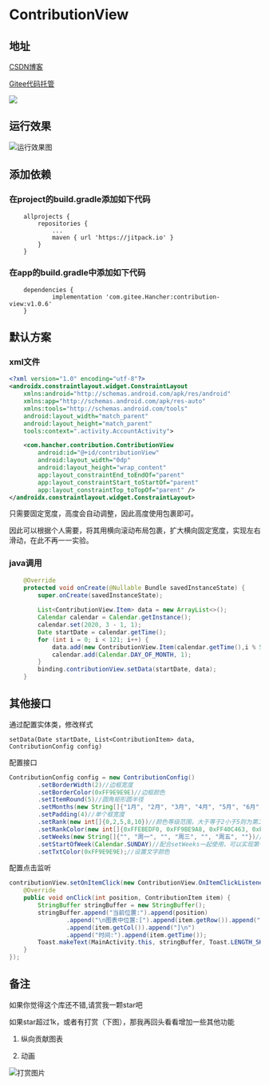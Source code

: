 # ContributionView

## 地址

[CSDN博客](https://blog.csdn.net/qq_23370223/article/details/115200215)

[Gitee代码托管](https://gitee.com/Hancher/contribution-view)

[![](https://jitpack.io/v/com.gitee.Hancher/contribution-view.svg)](https://jitpack.io/#com.gitee.Hancher/contribution-view)

## 运行效果

![运行效果图](https://img-blog.csdnimg.cn/20210325113542246.gif#pic_center)


## 添加依赖

### 在project的build.gradle添加如下代码

```
	allprojects {
		repositories {
			...
			maven { url 'https://jitpack.io' }
		}
	}
```

### 在app的build.gradle中添加如下代码

```
	dependencies {
	        implementation 'com.gitee.Hancher:contribution-view:v1.0.6'
	}
```

## 默认方案

### xml文件

```xml
<?xml version="1.0" encoding="utf-8"?>
<androidx.constraintlayout.widget.ConstraintLayout 
    xmlns:android="http://schemas.android.com/apk/res/android"
    xmlns:app="http://schemas.android.com/apk/res-auto"
    xmlns:tools="http://schemas.android.com/tools"
    android:layout_width="match_parent"
    android:layout_height="match_parent"
    tools:context=".activity.AccountActivity">

    <com.hancher.contribution.ContributionView
        android:id="@+id/contributionView"
        android:layout_width="0dp"
        android:layout_height="wrap_content"
        app:layout_constraintEnd_toEndOf="parent"
        app:layout_constraintStart_toStartOf="parent"
        app:layout_constraintTop_toTopOf="parent" />
</androidx.constraintlayout.widget.ConstraintLayout>
```

只需要固定宽度，高度会自动调整，因此高度使用包裹即可。

因此可以根据个人需要，将其用横向滚动布局包裹，扩大横向固定宽度，实现左右滑动，在此不再一一实验。

### java调用

```java
    @Override
    protected void onCreate(@Nullable Bundle savedInstanceState) {
        super.onCreate(savedInstanceState);
        
        List<ContributionView.Item> data = new ArrayList<>();
        Calendar calendar = Calendar.getInstance();
        calendar.set(2020, 3 - 1, 1);
        Date startDate = calendar.getTime();
        for (int i = 0; i < 121; i++) {
            data.add(new ContributionView.Item(calendar.getTime(),i % 5));
            calendar.add(Calendar.DAY_OF_MONTH, 1);
        }
        binding.contributionView.setData(startDate, data);
    }
```

## 其他接口

通过配置实体类，修改样式

```
setData(Date startDate, List<ContributionItem> data, ContributionConfig config)
```

配置接口

```java
ContributionConfig config = new ContributionConfig()
        .setBorderWidth(2)//边框宽度
        .setBorderColor(0xFF9E9E9E)//边框颜色
        .setItemRound(5)//圆角矩形圆半径
        .setMonths(new String[]{"1月", "2月", "3月", "4月", "5月", "6月", "7月", "8月", "9月", "10月", "11月", "12月"})//月份字符串
        .setPadding(4)//单个框宽度
        .setRank(new int[]{0,2,5,8,10})//颜色等级范围，大于等于2小于5则为第二个颜色范围
        .setRankColor(new int[]{0xFFEBEDF0, 0xFF9BE9A8, 0xFF40C463, 0xFF30A14E, 0xFF216E39})//填充的等级颜色
        .setWeeks(new String[]{"", "周一", "", "周三", "", "周五", ""})//周名称
        .setStartOfWeek(Calendar.SUNDAY)//配合setWeeks一起使用，可以实现第一行为周日，默认第一行周一
        .setTxtColor(0xFF9E9E9E);//设置文字颜色
```

配置点击监听

```java
contributionView.setOnItemClick(new ContributionView.OnItemClickListener() {
    @Override
    public void onClick(int position, ContributionItem item) {
        StringBuffer stringBuffer = new StringBuffer();
        stringBuffer.append("当前位置:").append(position)
                .append("\n图表中位置:[").append(item.getRow()).append(",")
                .append(item.getCol()).append("]\n")
                .append("时间:").append(item.getTime());
        Toast.makeText(MainActivity.this, stringBuffer, Toast.LENGTH_SHORT).show();
    }
});
```



## 备注

如果你觉得这个库还不错,请赏我一颗star吧

如果star超过1k，或者有打赏（下图），那我再回头看看增加一些其他功能

1. 纵向贡献图表

2. 动画

![打赏图片](https://img-blog.csdnimg.cn/20210325113408594.png?x-oss-process=image/watermark,type_ZmFuZ3poZW5naGVpdGk,shadow_10,text_aHR0cHM6Ly9ibG9nLmNzZG4ubmV0L3FxXzIzMzcwMjIz,size_16,color_FFFFFF,t_70#pic_center)